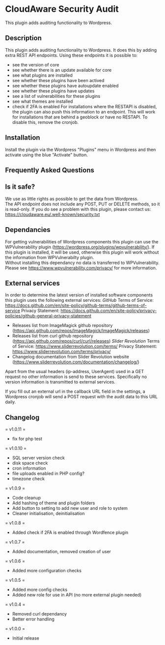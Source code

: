 # CloudAware Security Audit

This plugin adds auditing functionality to Wordpress.

## Description

This plugin adds auditing functionality to Wordpress. It does this by adding extra 
REST API endpoints. Using these endpoints it is possible to:
- see the version of core
- see whether there is an update available for core
- see what plugins are installed
- see whether these plugins have been actived
- see whether these plugins have autoupdate enabled
- see whether these plugins have updates
- see a list of vulnerabilities for these plugins
- see what themes are installed
- check if 2FA is enabled
For installations where the RESTAPI is disabled, the plugin can also push this information to an endpoint.
This will work for installations that are behind a geoblock or have no RESTAPI. To disable this, remove the
cronjob.

## Installation

Install the plugin via the Wordpress "Plugins" menu in Wordpress and then 
activate using the blue "Activate" button.

## Frequently Asked Questions

## Is it safe?
We use as little rights as possible to get the data from Wordpress.  
The API endpoint does not include any POST, PUT or DELETE methods, so it is read-only.
If you do see a problem with this plugin, please contact us:
https://cloudaware.eu/.well-known/security.txt

## Dependancies

For getting vulnerabilities of Wordpress components this plugin can use the WPVulnerability plugin 
(https://wordpress.org/plugins/wpvulnerability/). If this plugin is installed, it will be used, otherwise this plugin
will work without the information from WPVulnerabilty plugin.  
Without installing this dependancy no data is transferred to WPVulnerability. Please see https://www.wpvulnerability.com/privacy/
for more information.

## External services

In order to determine the latest version of installed software components this plugin uses the following
external services:
*GitHub*
Terms of Service: https://docs.github.com/en/site-policy/github-terms/github-terms-of-service
Privacy Statement: https://docs.github.com/en/site-policy/privacy-policies/github-general-privacy-statement
- Releases list from ImageMagick github repository (https://api.github.com/repos/ImageMagick/ImageMagick/releases)
- Releases list from curl github repository (https://api.github.com/repos/curl/curl/releases)
*Slider Revolution*
Terms of Service: https://www.sliderrevolution.com/terms/
Privacy Statement: https://www.sliderrevolution.com/terms/privacy/
- Changelog documentation from Slider Revolution website (https://www.sliderrevolution.com/documentation/changelog/)

Apart from the usual headers (ip-address, UserAgent) used in a GET request no other information is send to these services.
Specifically no version information is transmitted to external services.  

If you fill out an external url in the callback URL field in the settings, a Wordpress cronjob will send a POST request 
with the audit data to this URL daily.

## Changelog

= v1.0.11 =
* fix for php test

= v1.0.10 =
* SQL server version check
* disk space check
* cron information
* file uploads enabled in PHP config?
* timezone check

= v1.0.9 =
* Code cleanup
* Add hashing of theme and plugin folders
* Add button to setting to add new user and role to system
* Cleaner initialisation, deinitialisation

= v1.0.8 =
* Added check if 2FA is enabled through Wordfence plugin

= v1.0.7 =
* Added documentation, removed creation of user

= v1.0.6 =
* Added more configuration checks

= v1.0.5 =
* Added more config checks
* Added new role for use in API (no more external plugin needed)

= v1.0.4 =
* Removed curl dependancy
* Better error handling

= v1.0.0 =
* Initial release

